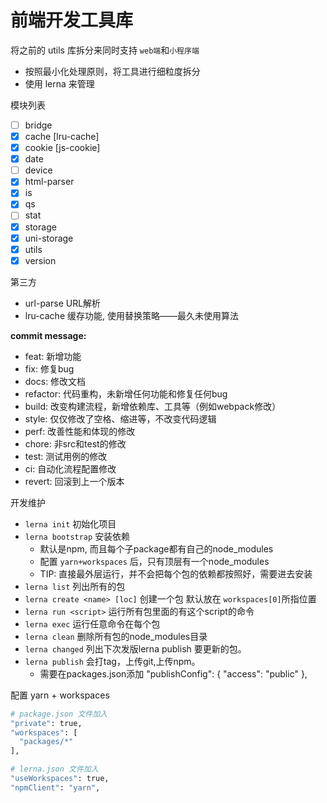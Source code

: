 # 前端开发工具库

将之前的 utils 库拆分来同时支持 `web端`和`小程序端`

- 按照最小化处理原则，将工具进行细粒度拆分
- 使用 lerna 来管理

模块列表

- [ ] bridge
- [x] cache   [lru-cache]
- [x] cookie  [js-cookie]
- [x] date
- [ ] device
- [x] html-parser
- [x] is
- [x] qs
- [ ] stat
- [x] storage
- [x] uni-storage
- [x] utils
- [x] version

第三方

- url-parse URL解析
- lru-cache 缓存功能, 使用替换策略——最久未使用算法

**commit message:**

- feat: 新增功能
- fix: 修复bug
- docs: 修改文档
- refactor: 代码重构，未新增任何功能和修复任何bug
- build: 改变构建流程，新增依赖库、工具等（例如webpack修改）
- style: 仅仅修改了空格、缩进等，不改变代码逻辑
- perf: 改善性能和体现的修改
- chore: 非src和test的修改
- test: 测试用例的修改
- ci: 自动化流程配置修改
- revert: 回滚到上一个版本

开发维护

- `lerna init` 初始化项目
- `lerna bootstrap` 安装依赖
  - 默认是npm, 而且每个子package都有自己的node_modules
  - 配置 `yarn+workspaces` 后，只有顶层有一个node_modules
  - TIP: 直接最外层运行，并不会把每个包的依赖都按照好，需要进去安装
- `lerna list` 列出所有的包
- `lerna create <name> [loc]` 创建一个包 默认放在 `workspaces[0]`所指位置
- `lerna run <script>` 运行所有包里面的有这个script的命令
- `lerna exec` 运行任意命令在每个包
- `lerna clean` 删除所有包的node_modules目录
- `lerna changed` 列出下次发版lerna publish 要更新的包。
- `lerna publish` 会打tag，上传git,上传npm。
  - 需要在packages.json添加 "publishConfig": { "access": "public" },

配置 yarn + workspaces

```bash
# package.json 文件加入
"private": true,
"workspaces": [
  "packages/*"
],

# lerna.json 文件加入
"useWorkspaces": true,
"npmClient": "yarn",
```
